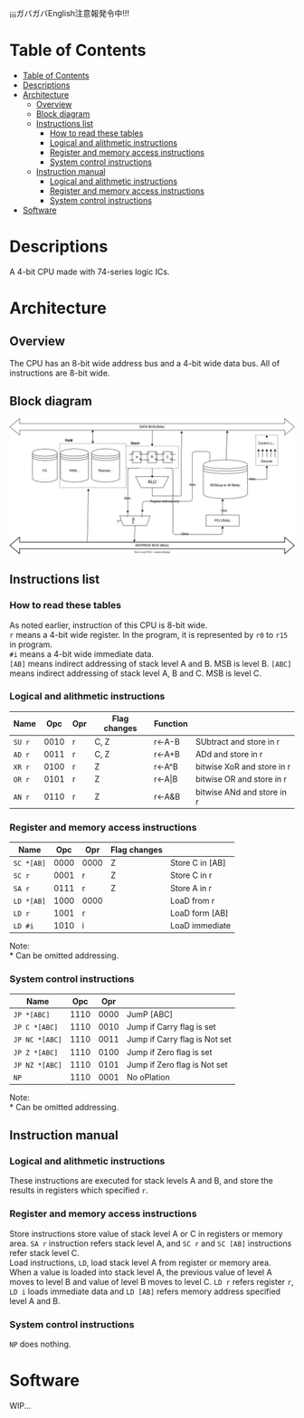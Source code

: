 ¡¡¡ガバガバEnglish注意報発令中!!!

# Table of Contents
- [Table of Contents](#table-of-contents)
- [Descriptions](#descriptions)
- [Architecture](#architecture)
  - [Overview](#overview)
  - [Block diagram](#block-diagram)
  - [Instructions list](#instructions-list)
    - [How to read these tables](#how-to-read-these-tables)
    - [Logical and alithmetic instructions](#logical-and-alithmetic-instructions)
    - [Register and memory access instructions](#register-and-memory-access-instructions)
    - [System control instructions](#system-control-instructions)
  - [Instruction manual](#instruction-manual)
    - [Logical and alithmetic instructions](#logical-and-alithmetic-instructions-1)
    - [Register and memory access instructions](#register-and-memory-access-instructions-1)
    - [System control instructions](#system-control-instructions-1)
- [Software](#software)

# Descriptions
A 4-bit CPU made with 74-series logic ICs.
# Architecture
## Overview
The CPU has an 8-bit wide address bus and a 4-bit wide data bus.
All of instructions are 8-bit wide.
## Block diagram

![Block diagram of this CPU.](./HC4.svg)

## Instructions list
### How to read these tables

As noted earlier, instruction of this CPU is 8-bit wide.   
```r``` means a 4-bit wide register. In the program, it is represented by ```r0``` to ```r15``` in program.    
```#i``` means a 4-bit wide immediate data.    
```[AB]``` means indirect addressing of stack level A and B. MSB is level B.
```[ABC]``` means indirect addressing of stack level A, B and C. MSB is level C.

### Logical and alithmetic instructions

| Name       | Opc  | Opr | Flag changes | Function|                            |
| ---------- | ---- | --- | ------------ | ------- | -------------------------- |
| ```SU r``` | 0010 | r   | C, Z         | r<-A-B  | SUbtract and store in r    |
| ```AD r``` | 0011 | r   | C, Z         | r<-A+B  | ADd and store in r         |
| ```XR r``` | 0100 | r   | Z            | r<-A^B  | bitwise XoR and store in r |
| ```OR r``` | 0101 | r   | Z            | r<-A\|B | bitwise OR and store in r  |
| ```AN r``` | 0110 | r   | Z            | r<-A&B  | bitwise ANd and store in r |

### Register and memory access instructions

|      Name      | Opc  | Opr  | Flag changes |                 |
| -------------- | ---- | ---- | ------------ | --------------- |
| ```SC *[AB]``` | 0000 | 0000 | Z            | Store C in [AB] |
| ```SC r```     | 0001 | r    | Z            | Store C in r    |
| ```SA r```     | 0111 | r    | Z            | Store A in r    |
| ```LD *[AB]``` | 1000 | 0000 |              | LoaD from r     |
| ```LD r```     | 1001 | r    |              | LoaD form [AB]  |
| ```LD #i```    | 1010 | i    |              | LoaD immediate  |

Note:    
\* Can be omitted addressing.

### System control instructions

|        Name        | Opc  | Opr  |                               |
| ------------------ | ---- | ---- | ----------------------------- |
| ```JP *[ABC]```    | 1110 | 0000 | JumP [ABC]                    |
| ```JP C *[ABC]```  | 1110 | 0010 | Jump if Carry flag is set     |
| ```JP NC *[ABC]``` | 1110 | 0011 | Jump if Carry flag is Not set |
| ```JP Z *[ABC]```  | 1110 | 0100 | Jump if Zero flag is set      |
| ```JP NZ *[ABC]``` | 1110 | 0101 | Jump if Zero flag is Not set  |
| ```NP```           | 1110 | 0001 | No oPlation                   |

Note:    
\* Can be omitted addressing.

## Instruction manual
### Logical and alithmetic instructions

These instructions are executed for stack levels A and B, and store the results in registers which specified ```r```.

### Register and memory access instructions

Store instructions store value of stack level A or C in registers or memory area. ```SA r``` instruction refers stack level A, and ```SC r``` and ```SC [AB]``` instructions refer stack level C.   
Load instructions, ```LD```,  load stack level A from register or memory area. When a value is loaded into stack level A, the previous value of level A moves to level B and value of level B moves to level C. ```LD r``` refers register ```r```, ```LD i``` loads immediate data and ```LD [AB]``` refers memory address specified level A and B.

### System control instructions

```NP``` does nothing.

# Software
WIP...